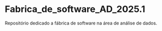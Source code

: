 # Fabrica_de_software_AD_2025.1
Repositório dedicado a fábrica de software na área de análise de dados.
